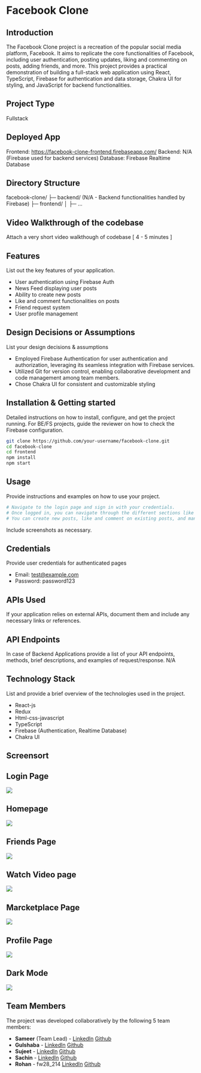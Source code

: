 # Facebook Clone

## Introduction
The Facebook Clone project is a recreation of the popular social media platform, Facebook. It aims to replicate the core functionalities of Facebook, including user authentication, posting updates, liking and commenting on posts, adding friends, and more. This project provides a practical demonstration of building a full-stack web application using React, TypeScript, Firebase for authentication and data storage, Chakra UI for styling, and JavaScript for backend functionalities.

## Project Type
Fullstack

## Deployed App
Frontend: https://facebook-clone-frontend.firebaseapp.com/
Backend: N/A (Firebase used for backend services)
Database: Firebase Realtime Database

## Directory Structure
facebook-clone/
├─ backend/ (N/A - Backend functionalities handled by Firebase)
├─ frontend/
│  ├─ ...


## Video Walkthrough of the codebase
Attach a very short video walkthough of codebase [ 4 - 5 minutes ]

## Features
List out the key features of your application.

- User authentication using Firebase Auth
- News Feed displaying user posts
- Ability to create new posts
- Like and comment functionalities on posts
- Friend request system
- User profile management

## Design Decisions or Assumptions
List your design decisions & assumptions

- Employed Firebase Authentication for user authentication and authorization, leveraging its seamless integration with Firebase services.
- Utilized Git for version control, enabling collaborative development and code management among team members.
- Chose Chakra UI for consistent and customizable styling

## Installation & Getting started
Detailed instructions on how to install, configure, and get the project running. For BE/FS projects, guide the reviewer on how to check the Firebase configuration.

```bash
git clone https://github.com/your-username/facebook-clone.git
cd facebook-clone
cd frontend
npm install
npm start
```

## Usage
Provide instructions and examples on how to use your project.

```bash
# Navigate to the login page and sign in with your credentials.
# Once logged in, you can navigate through the different sections like news feed, profile, etc.
# You can create new posts, like and comment on existing posts, and manage your profile settings.
```

Include screenshots as necessary.

## Credentials
Provide user credentials for authenticated pages

- Email: test@example.com
- Password: password123

## APIs Used
If your application relies on external APIs, document them and include any necessary links or references.

## API Endpoints
In case of Backend Applications provide a list of your API endpoints, methods, brief descriptions, and examples of request/response.
N/A


## Technology Stack
List and provide a brief overview of the technologies used in the project.

- React-js
- Redux
- Html-css-javascript
- TypeScript
- Firebase (Authentication, Realtime Database)
- Chakra UI
  


## Screensort
## Login Page
<img src="https://github.com/Sameeer-Ahmad/Facebook-Clone/blob/main/facebook-clone/src/Images/Screensort/login.JPG">

## Homepage
<img src="https://github.com/Sameeer-Ahmad/Facebook-Clone/blob/main/facebook-clone/src/Images/Screensort/Homepage.JPG">

## Friends Page
<img src="https://github.com/Sameeer-Ahmad/Facebook-Clone/blob/main/facebook-clone/src/Images/Screensort/friends.JPG">

## Watch Video page
<img src="https://github.com/Sameeer-Ahmad/Facebook-Clone/blob/main/facebook-clone/src/Images/Screensort/videopage.JPG">

## Marcketplace Page
<img src="https://github.com/Sameeer-Ahmad/Facebook-Clone/blob/main/facebook-clone/src/Images/Screensort/marcketpage.JPG">

## Profile Page
<img src="https://github.com/Sameeer-Ahmad/Facebook-Clone/blob/main/facebook-clone/src/Images/Screensort/profilepage.JPG">

## Dark Mode

<img src="https://github.com/Sameeer-Ahmad/Facebook-Clone/blob/main/facebook-clone/src/Images/Screensort/darkmode.JPG">




## Team Members
The project was developed collaboratively by the following 5 team members:

+ **Sameer** (Team Lead) - 
   <a href="">LinkedIn</a>
     <a href="">Github</a>
+ **Gulshaba** - 
  <a href="">LinkedIn</a>
     <a href="">Github</a>
+ **Sujeet** - 
    <a href="">LinkedIn</a>
     <a href="">Github</a>
+ **Sachin** - 
  <a href="/">LinkedIn</a>
     <a href="">Github</a>
+ **Rohan** - fw28_214
   <a href="https://www.linkedin.com/in/rohansethi347">LinkedIn</a>
     <a href="https://github.com/ROHANKUMAR347">Github</a>

